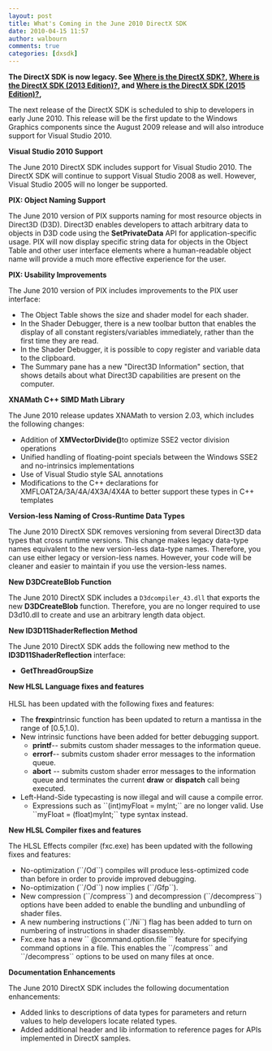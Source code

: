 ```yaml
---
layout: post
title: What's Coming in the June 2010 DirectX SDK
date: 2010-04-15 11:57
author: walbourn
comments: true
categories: [dxsdk]
---
```


<strong>The DirectX SDK is now legacy. See [Where is the DirectX SDK?](https://walbourn.github.io/where-is-the-directx-sdk/), [Where is the DirectX SDK (2013 Edition)?](https://walbourn.github.io/where-is-the-directx-sdk-2013-edition/), and [Where is the DirectX SDK (2015 Edition)?](https://walbourn.github.io/where-is-the-directx-sdk-2015-edition/),</strong>

The next release of the DirectX SDK is scheduled to ship to developers in early June 2010. This release will be the first update to the Windows Graphics components since the August 2009 release and will also introduce support for Visual Studio 2010.
<!--more-->

<strong>Visual Studio 2010 Support</strong>

The June 2010 DirectX SDK includes support for Visual Studio 2010. The DirectX SDK will continue to support Visual Studio 2008 as well. However, Visual Studio 2005 will no longer be supported.

<strong>PIX: Object Naming Support</strong>

The June 2010 version of PIX supports naming for most resource objects in Direct3D (D3D). Direct3D enables developers to attach arbitrary data to objects in D3D code using the <strong>SetPrivateData</strong> API for application-specific usage. PIX will now display specific string data for objects in the Object Table and other user interface elements where a human-readable object name will provide a much more effective experience for the user.

<strong>PIX: Usability Improvements</strong>

The June 2010 version of PIX includes improvements to the PIX user interface:

<ul>
<li>The Object Table shows the size and shader model for each shader.</li>
<li>In the Shader Debugger, there is a new toolbar button that enables the display of all constant registers/variables immediately, rather than the first time they are read.</li>
<li>In the Shader Debugger, it is possible to copy register and variable data to the clipboard.</li>
<li>The Summary pane has a new "Direct3D Information" section, that shows details about what Direct3D capabilities are present on the computer.</li>
</ul>

<strong>XNAMath C++ SIMD Math Library</strong>

The June 2010 release updates XNAMath to version 2.03, which includes the following changes:

<ul>
<li>Addition of <strong>XMVectorDivide()</strong>to optimize SSE2 vector division operations</li>
<li>Unified handling of floating-point specials between the Windows SSE2 and no-intrinsics implementations</li>
<li>Use of Visual Studio style SAL annotations</li>
<li>Modifications to the C++ declarations for XMFLOAT2A/3A/4A/4X3A/4X4A to better support these types in C++ templates</li>
</ul>

<strong>Version-less Naming of Cross-Runtime Data Types</strong>

The June 2010 DirectX SDK removes versioning from several Direct3D data types that cross runtime versions. This change makes legacy data-type names equivalent to the new version-less data-type names. Therefore, you can use either legacy or version-less names. However, your code will be cleaner and easier to maintain if you use the version-less names.

<strong>New D3DCreateBlob Function</strong>

The June 2010 DirectX SDK includes a ``D3dcompiler_43.dll`` that exports the new <strong>D3DCreateBlob</strong> function. Therefore, you are no longer required to use D3d10.dll to create and use an arbitrary length data object.

<strong>New ID3D11ShaderReflection Method</strong>

The June 2010 DirectX SDK adds the following new method to the <strong>ID3D11ShaderReflection</strong> interface:

<ul>
<li><strong>GetThreadGroupSize</strong></li>
</ul>

<strong>New HLSL Language fixes and features</strong><br /><br />HLSL has been updated with the following fixes and features:

<ul>
<li>The <strong>frexp</strong>intrinsic function has been updated to return a mantissa in the range of [0.5,1.0).</li>
<li>New intrinsic functions have been added for better debugging support.
<ul>
<li><strong>printf</strong>-- submits custom shader messages to the information queue.</li>
<li><strong>errorf</strong>-- submits custom shader error messages to the information queue.</li>
<li><strong>abort</strong> -- submits custom shader error messages to the information queue and terminates the current <strong>draw</strong> or <strong>dispatch</strong> call being executed.</li>
</ul>
</li>
<li>Left-Hand-Side typecasting is now illegal and will cause a compile error.
<ul>
<li>Expressions such as ``(int)myFloat = myInt;`` are no longer valid. Use ``myFloat = (float)myInt;`` type syntax instead.</li>
</ul>
</li>
</ul>

<strong>New HLSL Compiler fixes and features</strong>

The HLSL Effects compiler (fxc.exe) has been updated with the following fixes and features:</p>

<ul>
<li>No-optimization (``/Od``) compiles will produce less-optimized code than before in order to provide improved debugging.</li>
<li>No-optimization (``/Od``) now implies (``/Gfp``).</li>
<li>New compression (``/compress``) and decompression (``/decompress``) options have been added to enable the bundling and unbundling of shader files.</li>
<li>A new numbering instructions (``/Ni``) flag has been added to turn on numbering of instructions in shader disassembly.</li>
<li>Fxc.exe has a new `` @command.option.file `` feature for specifying command options in a file. This enables the ``/compress`` and ``/decompress`` options to be used on many files at once.</li>
</ul>

<strong>Documentation Enhancements</strong>

The June 2010 DirectX SDK includes the following documentation enhancements:</p>

<ul>
<li>Added links to descriptions of data types for parameters and return values to help developers locate related types.</li>
<li>Added additional header and lib information to reference pages for APIs implemented in DirectX samples.</li>
</ul>
